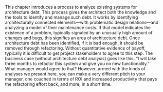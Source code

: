 This chapter introduces a process to analyze existing systems for architecture debt. This process gives the architect both the knowledge and the tools to identify and manage such debt. It works by identifying architecturally connected elements—with problematic design relations—and analyzing a model of their maintenance costs. If that model indicates the existence of a problem, typically signaled by an unusually high amount of changes and bugs, this signifies an area of architecture debt. Once architecture debt has been identified, if it is bad enough, it should be removed through refactoring. Without quantitative evidence of payoff, typically it is difficult to get project stakeholders to agree to this step. The business case (without architecture debt analysis) goes like this: “I will take three months to refactor this system and give you no new functionality.” What manager would agree to that? However, armed with the kinds of analyses we present here, you can make a very different pitch to your manager, one couched in terms of ROI and increased productivity that pays the refactoring effort back, and more, in a short time.